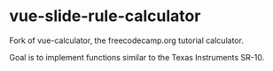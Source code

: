 # vue-slide-rule-calculator

Fork of vue-calculator, the freecodecamp.org tutorial calculator.

Goal is to implement functions similar to the Texas Instruments SR-10.